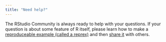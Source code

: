 ```yaml
---
title: "Need help?"
---
```


The RStudio Community is always ready to help with your questions. If your question is about some feature of R itself, please learn how to make a [reproduceable example (called a reprex)](/help/#reprex) and then [share it](/help/#where-to-ask) with others.

   
